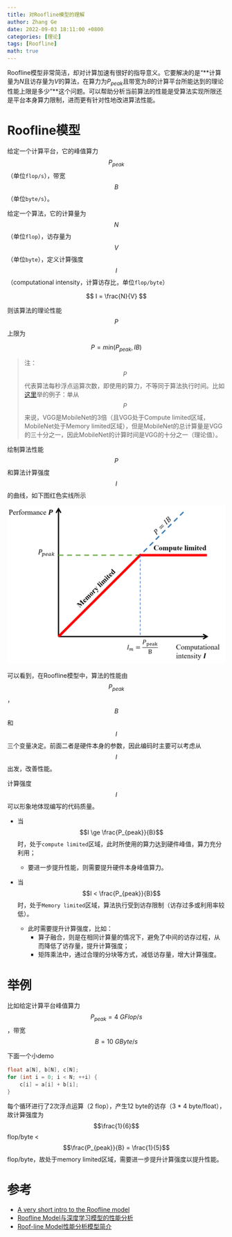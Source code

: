 ```yaml
---
title: 对Roofline模型的理解
author: Zhang Ge
date: 2022-09-03 18:11:00 +0800
categories: [理论]
tags: [Roofline]
math: true
---
```


Roofline模型非常简洁，却对计算加速有很好的指导意义。它要解决的是“**计算量为$N$且访存量为$V$的算法，在算力为$P_{peak}$且带宽为$B$的计算平台所能达到的理论性能上限是多少”**这个问题。可以帮助分析当前算法的性能是受算法实现所限还是平台本身算力限制，进而更有针对性地改进算法性能。

# Roofline模型

给定一个计算平台，它的峰值算力$$P_{peak}$$（单位`flop/s`），带宽$$B$$（单位`byte/s`）。

给定一个算法，它的计算量为$$N$$（单位`flop`），访存量为$$V$$（单位`byte`），定义计算强度$$I$$（computational intensity，计算访存比，单位`flop/byte`）



$$
I = \frac{N}{V}
$$



则该算法的理论性能$$P$$上限为



$$
P = min(P_{peak}, IB)
$$



>
> 注：$$P$$代表算法每秒浮点运算次数，即使用的算力，不等同于算法执行时间。比如[这里](https://zhuanlan.zhihu.com/p/34204282)举的例子：单从$$P$$来说，VGG是MobileNet的3倍（且VGG处于Compute limited区域，MobileNet处于Memory limited区域），但是MobileNet的总计算量是VGG的三十分之一，因此MobileNet的计算时间是VGG的十分之一（理论值）。

绘制算法性能$$P$$和算法计算强度$$I$$的曲线，如下图红色实线所示

![](/assets/img/20220903/roofline.png)

可以看到，在Roofline模型中，算法的性能由$$P_{peak}$$，$$B$$和$$I$$三个变量决定。前面二者是硬件本身的参数，因此编码时主要可以考虑从$$I$$出发，改善性能。

计算强度$$I$$可以形象地体现编写的代码质量。

- 当$$I \ge \frac{P_{peak}}{B}$$时，处于`compute limited`区域，此时所使用的算力达到硬件峰值，算力充分利用；
  - 要进一步提升性能，则需要提升硬件本身峰值算力。

- 当$$I < \frac{P_{peak}}{B}$$时，处于`Memory limited`区域，算法执行受到访存限制（访存过多或利用率较低）。
  - 此时需要提升计算强度，比如：
    - 算子融合，则是在相同计算量的情况下，避免了中间的访存过程，从而降低了访存量，提升计算强度；
    - 矩阵乘法中，通过合理的分块等方式，减低访存量，增大计算强度。

# 举例

比如给定计算平台峰值算力$$P_{peak} = 4\ GFlop/s$$，带宽$$B = 10\ GByte/s$$

下面一个小demo

```cpp
float a[N], b[N], c[N];
for (int i = 0; i < N; ++i) {
    c[i] = a[i] + b[i];
}
```

每个循环进行了2次浮点运算（2 flop），产生12 byte的访存（3 * 4 byte/float），故计算强度为$$\frac{1}{6}$$ flop/byte < $$\frac{P_{peak}}{B} = \frac{1}{5}$$ flop/byte，故处于memory limited区域，需要进一步提升计算强度以提升性能。



# 参考
- [A very short intro to the Roofline model](https://www.youtube.com/watch?v=IrkNZG8MJ64)
- [Roofline Model与深度学习模型的性能分析](https://zhuanlan.zhihu.com/p/34204282)
- [Roof-line Model性能分析模型简介](https://bbs.huaweicloud.com/blogs/353351)